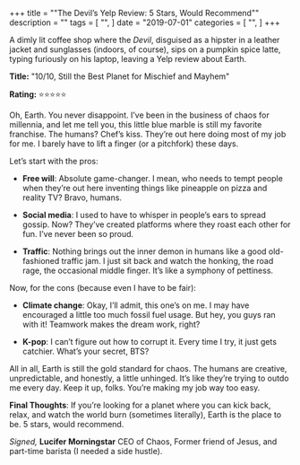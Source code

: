 +++
title = ""The Devil’s Yelp Review: 5 Stars, Would Recommend""
description = ""
tags = [
    "",
]
date = "2019-07-01"
categories = [
    "",
]
+++

A dimly lit coffee shop where the *Devil*, disguised as a hipster in a leather jacket and sunglasses (indoors, of course), sips on a pumpkin spice latte, typing furiously on his laptop, leaving a Yelp review about Earth.

**Title:** "10/10, Still the Best Planet for Mischief and Mayhem"

**Rating:** ⭐⭐⭐⭐⭐

Oh, Earth. You never disappoint. I’ve been in the business of chaos for millennia, and let me tell you, this little blue marble is still my favorite franchise. The humans? Chef’s kiss. They’re out here doing most of my job for me. I barely have to lift a finger (or a pitchfork) these days.

Let’s start with the pros:

- **Free will**: Absolute game-changer. I mean, who needs to tempt people when they’re out here inventing things like pineapple on pizza and reality TV? Bravo, humans.

- **Social media**: I used to have to whisper in people’s ears to spread gossip. Now? They’ve created platforms where they roast each other for fun. I’ve never been so proud.

- **Traffic**: Nothing brings out the inner demon in humans like a good old-fashioned traffic jam. I just sit back and watch the honking, the road rage, the occasional middle finger. It’s like a symphony of pettiness.

Now, for the cons (because even I have to be fair):

- **Climate change**: Okay, I’ll admit, this one’s on me. I may have encouraged a little too much fossil fuel usage. But hey, you guys ran with it! Teamwork makes the dream work, right?

- **K-pop**: I can’t figure out how to corrupt it. Every time I try, it just gets catchier. What’s your secret, BTS?

All in all, Earth is still the gold standard for chaos. The humans are creative, unpredictable, and honestly, a little unhinged. It’s like they’re trying to outdo me every day. Keep it up, folks. You’re making my job way too easy.

**Final Thoughts**: If you’re looking for a planet where you can kick back, relax, and watch the world burn (sometimes literally), Earth is the place to be. 5 stars, would recommend.

*Signed,*
**Lucifer Morningstar**
CEO of Chaos, Former friend of Jesus, and part-time barista (I needed a side hustle).
